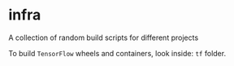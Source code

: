 # infra
A collection of random build scripts for different projects

To build `TensorFlow` wheels and containers, look inside: `tf` folder.
